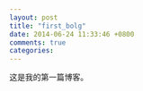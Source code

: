 ```yaml
---
layout: post
title: "first_bolg"
date: 2014-06-24 11:33:46 +0800
comments: true
categories: 
---
```



这是我的第一篇博客。

